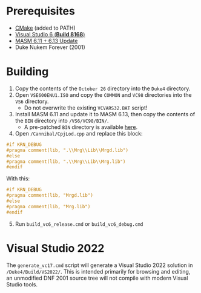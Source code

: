 # Prerequisites
* [CMake](https://cmake.org/) (added to PATH)
* [Visual Studio 6 (**Build 8168**)](https://winworldpc.com/product/microsoft-visual-stu/60)
* [MASM 6.11 + 6.13 Update](https://archive.org/details/en_masm611)
* Duke Nukem Forever (2001)

# Building
1. Copy the contents of the `October 26` directory into the `Duke4` directory.
2. Open `VSE600ENU1.ISO` and copy the `COMMON` and `VC98` directories into the `VS6` directory.
    * Do not overwrite the existing `VCVARS32.BAT` script!
3. Install MASM 6.11 and update it to MASM 6.13, then copy the contents of the `BIN` directory into `/VS6/VC98/BIN/`.
    * A pre-patched `BIN` directory is available [here](https://drive.google.com/file/d/1gV12VkdRFAXTOTqS23YNEx6vqdELukHb/view?usp=sharing).
4. Open `/Cannibal/CpjLod.cpp` and replace this block:

```cpp
#if KRN_DEBUG
#pragma comment(lib, ".\\Mrg\\Lib\\Mrgd.lib")
#else
#pragma comment(lib, ".\\Mrg\\Lib\\Mrg.lib")
#endif
```

With this:

```cpp
#if KRN_DEBUG
#pragma comment(lib, "Mrgd.lib")
#else
#pragma comment(lib, "Mrg.lib")
#endif
```

5. Run `build_vc6_release.cmd` or `build_vc6_debug.cmd`

# Visual Studio 2022
The `generate_vc17.cmd` script will generate a Visual Studio 2022 solution in `/Duke4/Build/VS2022/`. This is intended primarily for browsing and editing, an unmodified DNF 2001 source tree will not compile with modern Visual Studio tools.
